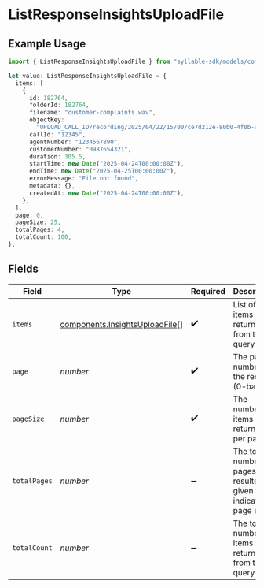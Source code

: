 # ListResponseInsightsUploadFile

## Example Usage

```typescript
import { ListResponseInsightsUploadFile } from "syllable-sdk/models/components";

let value: ListResponseInsightsUploadFile = {
  items: [
    {
      id: 182764,
      folderId: 182764,
      filename: "customer-complaints.wav",
      objectKey:
        "UPLOAD_CALL_ID/recording/2025/04/22/15/00/ce7d212e-80b0-4f0b-9e01-74322f146611.mp3",
      callId: "12345",
      agentNumber: "1234567890",
      customerNumber: "0987654321",
      duration: 305.5,
      startTime: new Date("2025-04-24T00:00:00Z"),
      endTime: new Date("2025-04-25T00:00:00Z"),
      errorMessage: "File not found",
      metadata: {},
      createdAt: new Date("2025-04-24T00:00:00Z"),
    },
  ],
  page: 0,
  pageSize: 25,
  totalPages: 4,
  totalCount: 100,
};
```

## Fields

| Field                                                                            | Type                                                                             | Required                                                                         | Description                                                                      | Example                                                                          |
| -------------------------------------------------------------------------------- | -------------------------------------------------------------------------------- | -------------------------------------------------------------------------------- | -------------------------------------------------------------------------------- | -------------------------------------------------------------------------------- |
| `items`                                                                          | [components.InsightsUploadFile](../../models/components/insightsuploadfile.md)[] | :heavy_check_mark:                                                               | List of items returned from the query                                            |                                                                                  |
| `page`                                                                           | *number*                                                                         | :heavy_check_mark:                                                               | The page number of the results (0-based)                                         | 0                                                                                |
| `pageSize`                                                                       | *number*                                                                         | :heavy_check_mark:                                                               | The number of items returned per page                                            | 25                                                                               |
| `totalPages`                                                                     | *number*                                                                         | :heavy_minus_sign:                                                               | The total number of pages of results given the indicated page size               | 4                                                                                |
| `totalCount`                                                                     | *number*                                                                         | :heavy_minus_sign:                                                               | The total number of items returned from the query                                | 100                                                                              |